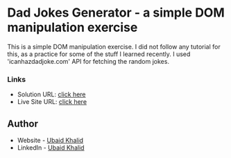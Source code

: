 # Dad Jokes Generator - a simple DOM manipulation exercise

This is a simple DOM manipulation exercise. I did not follow any tutorial for this, as a practice for some of the stuff I learned recently. I used 'icanhazdadjoke.com' API for fetching the random jokes. 

### Links

- Solution URL: [click here](https://github.com/climaco-sarmiento/dad-jokes)
- Live Site URL: [click here](https://climaco-sarmiento.github.io/dad-jokes/)

## Author

- Website - [Ubaid Khalid](https://www.ubaidkhalid.dev)
- LinkedIn - [Ubaid Khalid](https://www.linkedin.com/in/ubaid-khalid-dev/)
